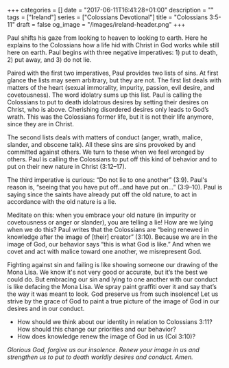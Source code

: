 +++
categories = []
date = "2017-06-11T16:41:28+01:00"
description = ""
tags = ["Ireland"]
series = ["Colossians Devotional"]
title = "Colossians 3:5-11"
draft = false
og_image = "/images/ireland-header.png"
+++

Paul shifts his gaze from looking to heaven to looking to earth. Here he explains to the Colossians how a life hid with Christ in God works while still here on earth. Paul begins with three negative imperatives: 1) put to death, 2) put away, and 3) do not lie.

Paired with the first two imperatives, Paul provides two lists of sins. At first glance the lists may seem arbitrary, but they are not. The first list deals with matters of the heart (sexual immorality, impurity, passion, evil desire, and covetousness). The word idolatry sums up this list. Paul is calling the Colossians to put to death idolatrous desires by setting their desires on Christ, who is above. Cherishing disordered desires only leads to God’s wrath. This was the Colossians former life, but it is not their life anymore, since they are in Christ.

The second lists deals with matters of conduct (anger, wrath, malice, slander, and obscene talk). All these sins are sins provoked by and committed against others. We turn to these when we feel wronged by others. Paul is calling the Colossians to put off this kind of behavior and to put on their new nature in Christ (3:12–17).

The third imperative is curious: “Do not lie to one another” (3:9). Paul's reason is, “seeing that you have put off...and have put on…” (3:9–10). Paul is saying since the saints have already put off the old nature, to act in accordance with the old nature is a lie.

Meditate on this: when you embrace your old nature (in impurity or covetousness or anger or slander), you are telling a lie! How are we lying when we do this? Paul writes that the Colossians are “being renewed in knowledge after the image of [their] creator” (3:10). Because we are in the image of God, our behavior says “this is what God is like.” And when we covet and act with malice toward one another, we misrepresent God.

Fighting against sin and failing is like showing someone our drawing of the Mona Lisa. We know it's not very good or accurate, but it’s the best we could do. But embracing our sin and lying to one another with our conduct is like defacing the Mona Lisa. We spray paint graffiti over it and say that’s the way it was meant to look. God preserve us from such insolence! Let us strive by the grace of God to paint a true picture of the image of God in our desires and in our conduct.

*	How should we think about our identity in relation to Colossians 3:11? How should this change our priorities and our behavior?
*	How does knowledge renew the image of God in us (Col 3:10)?

_Glorious God, forgive us our insolence. Renew your image in us and strengthen us to put to death worldly desires and conduct. Amen._
